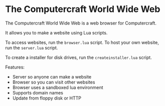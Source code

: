# The Computercraft World Wide Web

The Computercraft World Wide Web is a web browser for Computercraft.

It allows you to make a website using Lua scripts.

To access websites, run the `browser.lua` script.
To host your own website, run the `server.lua` script.

To create a installer for disk drives, run the `createinstaller.lua` script.

Features:
- Server so anyone can make a website
- Browser so you can visit other websites
- Browser uses a sandboxed lua environment
- Supports domain names
- Update from floppy disk or HTTP